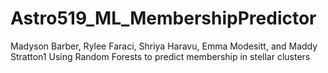 # Astro519_ML_MembershipPredictor
Madyson Barber, Rylee Faraci, Shriya Haravu, Emma Modesitt, and Maddy Stratton1
 Using Random Forests to predict membership in stellar clusters
